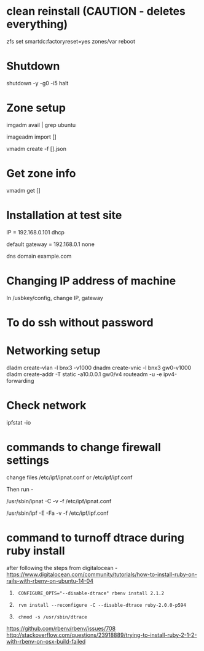 # clean reinstall (CAUTION - deletes everything)

zfs set smartdc:factoryreset=yes zones/var
reboot


# Shutdown

shutdown -y -g0 -i5
halt


# Zone setup

imgadm avail | grep ubuntu

imageadm import []

vmadm create -f [].json

# Get zone info

vmadm get []

# Installation at test site

IP = 192.168.0.101 dhcp

default gateway = 192.168.0.1 none

dns domain example.com

# Changing IP address of machine

In /usbkey/config, change IP, gateway

# To do ssh without password


# Networking setup

dladm create-vlan -l bnx3 -v1000
dnadm create-vnic -l bnx3 gw0-v1000
dladm create-addr -T static -a10.0.0.1 gw0/v4
routeadm -u -e ipv4-forwarding

# Check network

ipfstat -io


# commands to change firewall settings

change files /etc/ipf/ipnat.conf or /etc/ipf/ipf.conf

Then run -

/usr/sbin/ipnat -C -v -f /etc/ipf/ipnat.conf

/usr/sbin/ipf -E -Fa -v -f /etc/ipf/ipf.conf

# command to turnoff dtrace during ruby install

after following the steps from digitalocean -
https://www.digitalocean.com/community/tutorials/how-to-install-ruby-on-rails-with-rbenv-on-ubuntu-14-04

1.      CONFIGURE_OPTS="--disable-dtrace" rbenv install 2.1.2
2.      rvm install --reconfigure -C --disable-dtrace ruby-2.0.0-p594
3.      chmod -s /usr/sbin/dtrace

https://github.com/rbenv/rbenv/issues/708
http://stackoverflow.com/questions/23918889/trying-to-install-ruby-2-1-2-with-rbenv-on-osx-build-failed

